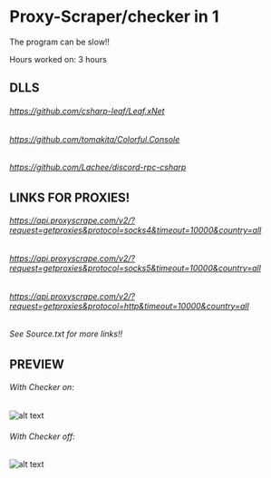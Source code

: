 # Proxy-Scraper/checker in 1

The program can be slow!!

Hours worked on: 3 hours

## DLLS
###### https://github.com/csharp-leaf/Leaf.xNet
###### https://github.com/tomakita/Colorful.Console
###### https://github.com/Lachee/discord-rpc-csharp

## LINKS FOR PROXIES!
###### https://api.proxyscrape.com/v2/?request=getproxies&protocol=socks4&timeout=10000&country=all 
###### https://api.proxyscrape.com/v2/?request=getproxies&protocol=socks5&timeout=10000&country=all 
###### https://api.proxyscrape.com/v2/?request=getproxies&protocol=http&timeout=10000&country=all
###### See Source.txt for more links!!





## PREVIEW

###### With Checker on:
![alt text](https://cdn.discordapp.com/attachments/798475727829598228/825361006267465758/6EZh1RQYBNSAAAAAElFTkSuQmCC.png)

###### With Checker off:
![alt text](https://cdn.discordapp.com/attachments/798475727829598228/825361028660461589/Prrr8N4i9xTHwKtViu56v8BapUyxOjLOiEAAAAASUVORK5CYII.png)

